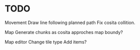 # TODO
Movement
  Draw line following planned path
  Fix cosita collition.

Map
  Generate chunks as cosita approches map boundy?

Map editor
  Change tile type
  Add items?